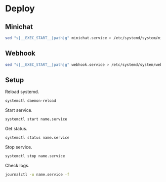 # Deploy

## Minichat

```bash
sed "s|__EXEC_START__|path|g" minichat.service > /etc/systemd/system/minichat.service
```

## Webhook

```bash
sed "s|__EXEC_START__|path|g" webhook.service > /etc/systemd/system/webhook.service
```

## Setup

Reload systemd.

```bash
systemctl daemon-reload
```

Start service.

```bash
systemctl start name.service
```

Get status.

```bash
systemctl status name.service
```

Stop service.

```bash
systemctl stop name.service
```

Check logs.

```bash
journalctl -u name.service -f
```
